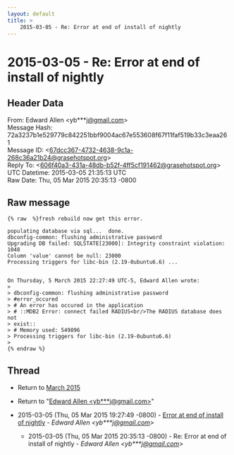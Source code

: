 ```yaml
---
layout: default
title: >
    2015-03-05 - Re: Error at end of install of nightly
---
```


# 2015-03-05 - Re: Error at end of install of nightly

## Header Data

From: Edward Allen \<yb***j@gmail.com\><br>
Message Hash: 72a3237b1e529779c842251bbf9004ac67e553608f67f11faf519b33c3eaa261<br>
Message ID: \<67dcc367-4732-4638-9c1a-268c36a21b24@grasehotspot.org\><br>
Reply To: \<606f40a3-431a-48db-b52f-4ff5cf191462@grasehotspot.org\><br>
UTC Datetime: 2015-03-05 21:35:13 UTC<br>
Raw Date: Thu, 05 Mar 2015 20:35:13 -0800<br>

## Raw message

```
{% raw  %}fresh rebuild now get this error.

populating database via sql...  done.
dbconfig-common: flushing administrative password
Upgrading DB failed: SQLSTATE[23000]: Integrity constraint violation: 1048 
Column 'value' cannot be null: 23000
Processing triggers for libc-bin (2.19-0ubuntu6.6) ...


On Thursday, 5 March 2015 22:27:49 UTC-5, Edward Allen wrote:
>
> dbconfig-common: flushing administrative password
> #error_occured
> # An error has occured in the application
> # ::MDB2 Error: connect failed RADIUS<br/>The RADIUS database does not 
> exist::
> # Memory used: 549896
> Processing triggers for libc-bin (2.19-0ubuntu6.6)
>
{% endraw %}
```

## Thread

+ Return to [March 2015](/archive/2015/03)

+ Return to "[Edward Allen <yb***j<span>@</span>gmail.com>](/authors/yb___j_at_gmail_com)"

+ 2015-03-05 (Thu, 05 Mar 2015 19:27:49 -0800) - [Error at end of install of nightly](/archive/2015/03/de59b185548a8fecaaf8334f5d2bdb5a6302937360f3ceb4eff2ab6a52646ef0) - _Edward Allen \<yb***j@gmail.com\>_
  + 2015-03-05 (Thu, 05 Mar 2015 20:35:13 -0800) - Re: Error at end of install of nightly - _Edward Allen \<yb***j@gmail.com\>_

